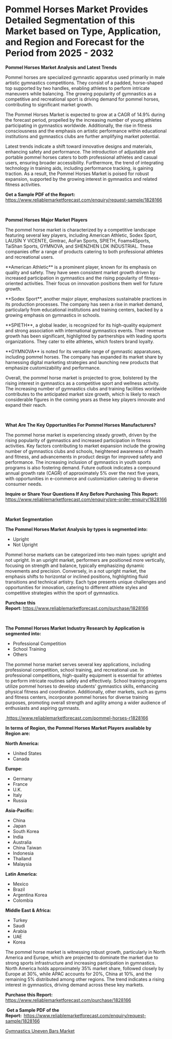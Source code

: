 <p><h1>Pommel Horses Market Provides Detailed Segmentation of this Market based on Type, Application, and Region and Forecast for the Period from 2025 - 2032</h1></p><p><strong>Pommel Horses Market Analysis and Latest Trends</strong></p>
<p><p>Pommel horses are specialized gymnastic apparatus used primarily in male artistic gymnastics competitions. They consist of a padded, horse-shaped top supported by two handles, enabling athletes to perform intricate maneuvers while balancing. The growing popularity of gymnastics as a competitive and recreational sport is driving demand for pommel horses, contributing to significant market growth.</p><p>The Pommel Horses Market is expected to grow at a CAGR of 14.9% during the forecast period, propelled by the increasing number of young athletes participating in gymnastics worldwide. Additionally, the rise in fitness consciousness and the emphasis on artistic performance within educational institutions and gymnastics clubs are further amplifying market potential. </p><p>Latest trends indicate a shift toward innovative designs and materials, enhancing safety and performance. The introduction of adjustable and portable pommel horses caters to both professional athletes and casual users, ensuring broader accessibility. Furthermore, the trend of integrating technology in training aids, including performance tracking, is gaining traction. As a result, the Pommel Horses Market is poised for robust expansion, supported by the growing interest in gymnastics and related fitness activities.</p></p>
<p><strong>Get a Sample PDF of the Report:&nbsp;</strong> <a href="https://www.reliablemarketforecast.com/enquiry/request-sample/1828166?utm_campaign=1840&utm_medium=2&utm_source=Github&utm_content=ia&utm_term=19022025&utm_id=pommel-horses">https://www.reliablemarketforecast.com/enquiry/request-sample/1828166</a></p>
<p>&nbsp;</p>
<p><strong>Pommel Horses Major Market Players</strong></p>
<p><p>The pommel horse market is characterized by a competitive landscape featuring several key players, including American Athletic, Sodex Sport, LAUSÍN Y VICENTE, Gimtrac, AoFan Sports, SPIETH, Foams4Sports, TaiShan Sports, GYMNOVA, and SHENZHEN LDK INDUSTRIAL. These companies offer a range of products catering to both professional athletes and recreational users.</p><p>**American Athletic** is a prominent player, known for its emphasis on quality and safety. They have seen consistent market growth driven by increased participation in gymnastics and the rising popularity of fitness-oriented activities. Their focus on innovation positions them well for future growth.</p><p>**Sodex Sport**, another major player, emphasizes sustainable practices in its production processes. The company has seen a rise in market demand, particularly from educational institutions and training centers, backed by a growing emphasis on gymnastics in schools.</p><p>**SPIETH**, a global leader, is recognized for its high-quality equipment and strong association with international gymnastics events. Their revenue growth has been significant, highlighted by partnerships with leading sports organizations. They cater to elite athletes, which fosters brand loyalty.</p><p>**GYMNOVA** is noted for its versatile range of gymnastic apparatuses, including pommel horses. The company has expanded its market share by harnessing digital marketing strategies and launching new products that emphasize customizability and performance.</p><p>Overall, the pommel horse market is projected to grow, bolstered by the rising interest in gymnastics as a competitive sport and wellness activity. The increasing number of gymnastics clubs and training facilities worldwide contributes to the anticipated market size growth, which is likely to reach considerable figures in the coming years as these key players innovate and expand their reach.</p></p>
<p>&nbsp;</p>
<p><strong>What Are The Key Opportunities For Pommel Horses Manufacturers?</strong></p>
<p><p>The pommel horse market is experiencing steady growth, driven by the rising popularity of gymnastics and increased participation in fitness activities. Key factors contributing to market expansion include the growing number of gymnastics clubs and schools, heightened awareness of health and fitness, and advancements in product design for improved safety and performance. The increasing inclusion of gymnastics in youth sports programs is also fostering demand. Future outlook indicates a compound annual growth rate (CAGR) of approximately 5% over the next five years, with opportunities in e-commerce and customization catering to diverse consumer needs.</p></p>
<p><strong>Inquire or Share Your Questions If Any Before Purchasing This Report:</strong> <a href="https://www.reliablemarketforecast.com/enquiry/pre-order-enquiry/1828166?utm_campaign=1840&utm_medium=2&utm_source=Github&utm_content=ia&utm_term=19022025&utm_id=pommel-horses">https://www.reliablemarketforecast.com/enquiry/pre-order-enquiry/1828166</a></p>
<p>&nbsp;</p>
<p><strong>Market Segmentation</strong></p>
<p><strong>The Pommel Horses Market Analysis by types is segmented into:</strong></p>
<p><ul><li>Upright</li><li>Not Upright</li></ul></p>
<p><p>Pommel horse markets can be categorized into two main types: upright and not upright. In an upright market, performers are positioned more vertically, focusing on strength and balance, typically emphasizing dynamic movements and precision. Conversely, in a not upright market, the emphasis shifts to horizontal or inclined positions, highlighting fluid transitions and technical artistry. Each type presents unique challenges and opportunities for innovation, catering to different athlete styles and competitive strategies within the sport of gymnastics.</p></p>
<p><strong>Purchase this Report:&nbsp;</strong><a href="https://www.reliablemarketforecast.com/purchase/1828166?utm_campaign=1840&utm_medium=2&utm_source=Github&utm_content=ia&utm_term=19022025&utm_id=pommel-horses">https://www.reliablemarketforecast.com/purchase/1828166</a></p>
<p>&nbsp;</p>
<p><strong>The Pommel Horses Market Industry Research by Application is segmented into:</strong></p>
<p><ul><li>Professional Competition</li><li>School Training</li><li>Others</li></ul></p>
<p><p>The pommel horse market serves several key applications, including professional competition, school training, and recreational use. In professional competitions, high-quality equipment is essential for athletes to perform intricate routines safely and effectively. School training programs utilize pommel horses to develop students' gymnastics skills, enhancing physical fitness and coordination. Additionally, other markets, such as gyms and fitness centers, incorporate pommel horses for diverse training purposes, promoting overall strength and agility among a wider audience of enthusiasts and aspiring gymnasts.</p></p>
<p><a href="https://www.reliablemarketforecast.com/pommel-horses-r1828166?utm_campaign=1840&utm_medium=2&utm_source=Github&utm_content=ia&utm_term=19022025&utm_id=pommel-horses">&nbsp;https://www.reliablemarketforecast.com/pommel-horses-r1828166</a></p>
<p><strong>In terms of Region, the Pommel Horses Market Players available by Region are:</strong></p>
<p>
    <p> <strong> North America: </strong>
        <ul>
            <li>United States</li>
            <li>Canada</li>
        </ul>
        </p> 
    <p> <strong> Europe: </strong>
        <ul>
            <li>Germany</li>
            <li>France</li>
            <li>U.K.</li>
            <li>Italy</li>
            <li>Russia</li>
        </ul>
        </p> 
    <p> <strong> Asia-Pacific: </strong>
        <ul>
            <li>China</li>
            <li>Japan</li>
            <li>South Korea</li>
            <li>India</li>
            <li>Australia</li>
            <li>China Taiwan</li>
            <li>Indonesia</li>
            <li>Thailand</li>
            <li>Malaysia</li>
        </ul>
        </p> 
    <p> <strong> Latin America: </strong>
        <ul>
            <li>Mexico</li>
            <li>Brazil</li>
            <li>Argentina Korea</li>
            <li>Colombia</li>
        </ul>
        </p> 
    <p> <strong> Middle East & Africa: </strong>
        <ul>
            <li>Turkey</li>
            <li>Saudi</li>
            <li>Arabia</li>
            <li>UAE</li>
            <li>Korea</li>
        </ul>
    </p>
    </p>
<p><p>The pommel horse market is witnessing robust growth, particularly in North America and Europe, which are projected to dominate the market due to strong sports infrastructure and increasing participation in gymnastics. North America holds approximately 35% market share, followed closely by Europe at 30%, while APAC accounts for 20%, China at 10%, and the remaining 5% distributed among other regions. The trend indicates a rising interest in gymnastics, driving demand across these key markets.</p></p>
<p><strong>Purchase this Report: </strong><a href="https://www.reliablemarketforecast.com/purchase/1828166?utm_campaign=1840&utm_medium=2&utm_source=Github&utm_content=ia&utm_term=19022025&utm_id=pommel-horses">https://www.reliablemarketforecast.com/purchase/1828166</a></p>
<p>&nbsp;<strong>Get a Sample PDF of the Report:&nbsp;&nbsp;</strong><a href="https://www.reliablemarketforecast.com/enquiry/request-sample/1828166?utm_campaign=1840&utm_medium=2&utm_source=Github&utm_content=ia&utm_term=19022025&utm_id=pommel-horses">https://www.reliablemarketforecast.com/enquiry/request-sample/1828166</a></p>
<p><strong></strong></p>
<p><p><a href="https://github.com/vimar16th/Market-Research-Report-List-7/blob/main/gymnastics-uneven-bars-market.md?utm_campaign=1840&utm_medium=2&utm_source=Github&utm_content=ia&utm_term=19022025&utm_id=pommel-horses">Gymnastics Uneven Bars Market</a></p></p>